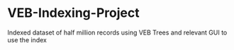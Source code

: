 # VEB-Indexing-Project
Indexed dataset of half million records using VEB Trees and relevant GUI to use the index
